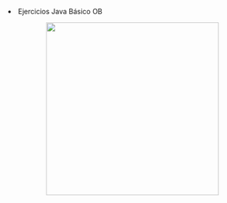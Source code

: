 <p><li>Ejercicios Java Básico OB</li></p>

<div align="center">
<!--<h1><em> Java - OpenBootcamp</em></h1>-->
<img src="https://desarrolloweb.com/storage/tag_images/actual/8VxgAXS5vXyI9RIEcpWlC3DxAAouJXWNgpOeHxll.png" width="350">
</div>

